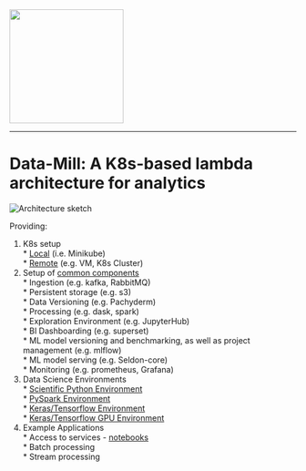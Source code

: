 <img src="https://raw.githubusercontent.com/data-mill-cloud/data-mill/master/docs/img/logos/logo_data_mill_2.png" width="200">

---
# Data-Mill: A K8s-based lambda architecture for analytics

![Architecture sketch](https://raw.githubusercontent.com/data-mill-cloud/data-mill/master/docs/img/architecture.png)


Providing:  
  1. K8s setup  
    * [Local](https://github.com/data-mill-cloud/data-mill/tree/master/infrastructure/k8s) (i.e. Minikube)  
    * [Remote](https://github.com/data-mill-cloud/data-mill/tree/master/infrastructure/k8s/kops) (e.g. VM, K8s Cluster)  
  2. Setup of [common components](https://github.com/data-mill-cloud/data-mill/tree/master/infrastructure/components)  
    * Ingestion (e.g. kafka, RabbitMQ)  
    * Persistent storage (e.g. s3)  
    * Data Versioning (e.g. Pachyderm)  
    * Processing (e.g. dask, spark)  
    * Exploration Environment (e.g. JupyterHub)  
    * BI Dashboarding (e.g. superset)  
    * ML model versioning and benchmarking, as well as project management (e.g. mlflow)  
    * ML model serving (e.g. Seldon-core)  
    * Monitoring (e.g. prometheus, Grafana)  
  3. Data Science Environments  
    * [Scientific Python Environment](https://github.com/data-mill-cloud/data-mill/blob/master/infrastructure/components/jupyterhub/ds_environments/python_env/Dockerfile)  
    * [PySpark Environment](https://github.com/data-mill-cloud/data-mill/blob/master/infrastructure/components/jupyterhub/ds_environments/pyspark_env/Dockerfile)  
    * [Keras/Tensorflow Environment](https://github.com/data-mill-cloud/data-mill/blob/master/infrastructure/components/jupyterhub/ds_environments/pydl_env/Dockerfile)  
    * [Keras/Tensorflow GPU Environment](https://github.com/data-mill-cloud/data-mill/blob/master/infrastructure/components/jupyterhub/ds_environments/pydl_gpu_env/Dockerfile)  
  4. Example Applications  
    * Access to services - [notebooks](https://github.com/data-mill-cloud/data-mill/tree/master/infrastructure/data)  
    * Batch processing  
    * Stream processing  

